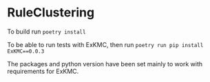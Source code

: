 # RuleClustering

To build run `poetry install`

To be able to run tests with ExKMC, 
then run `poetry run pip install ExKMC==0.0.3`

The packages and python version have been set 
mainly to work with requirements for ExKMC.